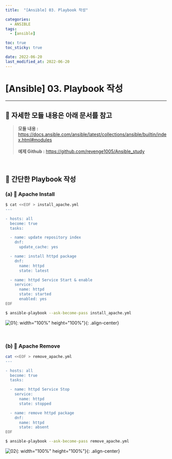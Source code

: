 ```yaml
---
title:  "[Ansible] 03. Playbook 작성" 

categories:
  - ANSIBLE
tags:
  - [ansible]

toc: true
toc_sticky: true

date: 2022-06-20
last_modified_at: 2022-06-20
---
```

# [Ansible] 03. Playbook 작성
---

<style>
table {
    font-size: 12pt;
}
table th:first-of-type {
    width: 5%;
}
table th:nth-of-type(2) {
    width: 15%;
}
table th:nth-of-type(3) {
    width: 50%;
}
table th:nth-of-type(4) {
    width: 30%;
}
</style>

## 🔔 자세한 모듈 내용은 아래 문서를 참고

> **모듈 내용 :** <https://docs.ansible.com/ansible/latest/collections/ansible/builtin/index.html#modules><br><br>
**예제 Github :** <https://github.com/revenge1005/Ansible_study>

<br>

## 🔔 간단한 Playbook 작성

### (a) 📜 Apache Install

```bash
$ cat <<EOF > install_apache.yml
---

- hosts: all
  become: true
  tasks:

  - name: update repository index
    dnf:
      update_cache: yes

  - name: install httpd package
    dnf:
      name: httpd
      state: latest

  - name: httpd Service Start & enable
    service:
      name: httpd
      state: started
      enabled: yes
EOF

$ ansible-playbook --ask-become-pass install_apache.yml
```
![01](https://user-images.githubusercontent.com/42735894/223320153-86e83a0c-715b-41ed-9498-a4aa3032990e.png){: width="100%" height="100%"}{: .align-center}


<br>

### (b) 📜 Apache Remove

```bash
cat <<EOF > remove_apache.yml
---

- hosts: all
  become: true
  tasks:

  - name: httpd Service Stop
    service:
      name: httpd
      state: stopped 

  - name: remove httpd package
    dnf:
      name: httpd
      state: absent
EOF

$ ansible-playbook --ask-become-pass remove_apache.yml
```
![02](https://user-images.githubusercontent.com/42735894/223320158-66f57950-fa5f-4898-8820-5fd133426f27.png){: width="100%" height="100%"}{: .align-center}

<br>
